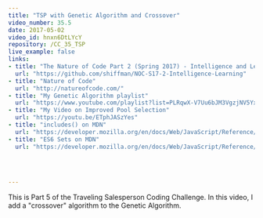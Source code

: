 ```yaml
---
title: "TSP with Genetic Algorithm and Crossover"
video_number: 35.5
date: 2017-05-02
video_id: hnxn6DtLYcY
repository: /CC_35_TSP
live_example: false
links:
- title: "The Nature of Code Part 2 (Spring 2017) - Intelligence and Learning"  
  url: "https://github.com/shiffman/NOC-S17-2-Intelligence-Learning"
- title: "Nature of Code"  
  url: "http://natureofcode.com/"
- title: "My Genetic Algorithm playlist"  
  url: "https://www.youtube.com/playlist?list=PLRqwX-V7Uu6bJM3VgzjNV5YxVxUwzALHV"
- title: "My Video on Improved Pool Selection"  
  url: "https://youtu.be/ETphJASzYes"
- title: "includes() on MDN"  
  url: "https://developer.mozilla.org/en/docs/Web/JavaScript/Reference/Global_Objects/Array/includes?v=example"
- title: "ES6 Sets on MDN"  
  url: "https://developer.mozilla.org/en/docs/Web/JavaScript/Reference/Global_Objects/Set"
  


  
---
```


This is Part 5 of the Traveling Salesperson Coding Challenge.  In this video, I add a "crossover" algorithm to the Genetic Algorithm.

